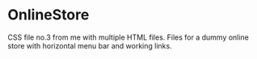 # OnlineStore
CSS file no.3 from me with multiple HTML files.
Files for a dummy online store with horizontal menu bar and working links.
